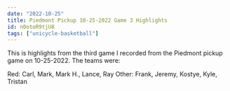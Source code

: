 ```yaml
---
date: "2022-10-25"
title: Piedmont Pickup 10-25-2022 Game 3 Highlights
id: n0otoR9tjU8
tags: ["unicycle-basketball"]
---
```


This is highlights from the third game I recorded from the Piedmont pickup game on 10-25-2022. The teams were:

Red: Carl, Mark, Mark H., Lance, Ray
Other: Frank, Jeremy, Kostye, Kyle, Tristan
